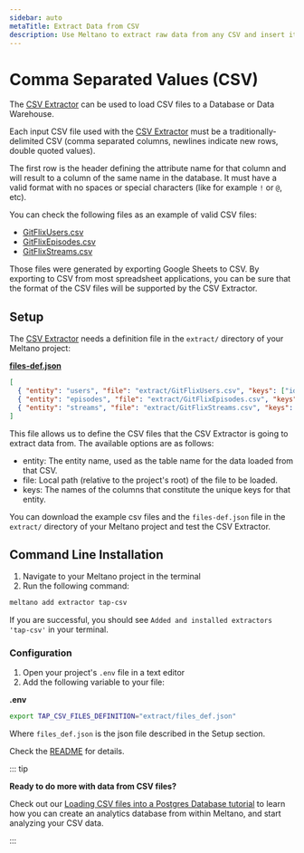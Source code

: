 ```yaml
---
sidebar: auto
metaTitle: Extract Data from CSV
description: Use Meltano to extract raw data from any CSV and insert it into Postgres, Snowflake, and more.
---
```


# Comma Separated Values (CSV)

The [CSV Extractor](https://gitlab.com/meltano/tap-csv) can be used to load CSV files to a Database or Data Warehouse.

Each input CSV file used with the [CSV Extractor](https://gitlab.com/meltano/tap-csv) must be a traditionally-delimited CSV (comma separated columns, newlines indicate new rows, double quoted values).

The first row is the header defining the attribute name for that column and will result to a column of the same name in the database. It must have a valid format with no spaces or special characters (like for example `!` or `@`, etc).

You can check the following files as an example of valid CSV files:

- [GitFlixUsers.csv](/files/GitFlixUsers.csv)
- [GitFlixEpisodes.csv](/files/GitFlixEpisodes.csv)
- [GitFlixStreams.csv](/files/GitFlixStreams.csv)

Those files were generated by exporting Google Sheets to CSV. By exporting to CSV from most spreadsheet applications, you can be sure that the format of the CSV files will be supported by the CSV Extractor.

## Setup

The [CSV Extractor](https://gitlab.com/meltano/tap-csv) needs a definition file in the `extract/` directory of your Meltano project:

**[files-def.json](/files/files-def.json)**

```json
[
  { "entity": "users", "file": "extract/GitFlixUsers.csv", "keys": ["id"] },
  { "entity": "episodes", "file": "extract/GitFlixEpisodes.csv", "keys": ["id"] },
  { "entity": "streams", "file": "extract/GitFlixStreams.csv", "keys": ["id"] }
]
```

This file allows us to define the CSV files that the CSV Extractor is going to extract data from. The available options are as follows:

- entity: The entity name, used as the table name for the data loaded from that CSV.
- file: Local path (relative to the project's root) of the file to be loaded.
- keys: The names of the columns that constitute the unique keys for that entity.

You can download the example csv files and the `files-def.json` file in the `extract/` directory of your Meltano project and test the CSV Extractor.

## Command Line Installation

1. Navigate to your Meltano project in the terminal
2. Run the following command:

```bash
meltano add extractor tap-csv
```

If you are successful, you should see `Added and installed extractors 'tap-csv'` in your terminal.

### Configuration

1. Open your project's `.env` file in a text editor
1. Add the following variable to your file:

**.env**

```bash
export TAP_CSV_FILES_DEFINITION="extract/files_def.json"
```

Where `files_def.json` is the json file described in the Setup section.

Check the [README](https://gitlab.com/meltano/tap-csv#run) for details.

::: tip

**Ready to do more with data from CSV files?**

Check out our [Loading CSV files into a Postgres Database tutorial](/tutorials/csv-with-postgres.html) to learn how you can create an analytics database from within Meltano, and start analyzing your CSV data.

:::

